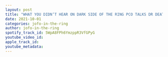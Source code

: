 ```yaml
---
layout: post
title: "WHAT YOU DIDN‘T HEAR ON DARK SIDE OF THE RING PCO TALKS DR DEATH STEVE WILLIAMS FIGHT WWF BRAWL FOR ALL"
date: 2021-10-01
categories: jofo-in-the-ring
author: jofo-in-the-ring
spotify_track_id: 5WpA8FPh6YmzppR3VfGPyG
youtube_video_id: 
apple_track_id: 
youtube_metadata: 
---
```

